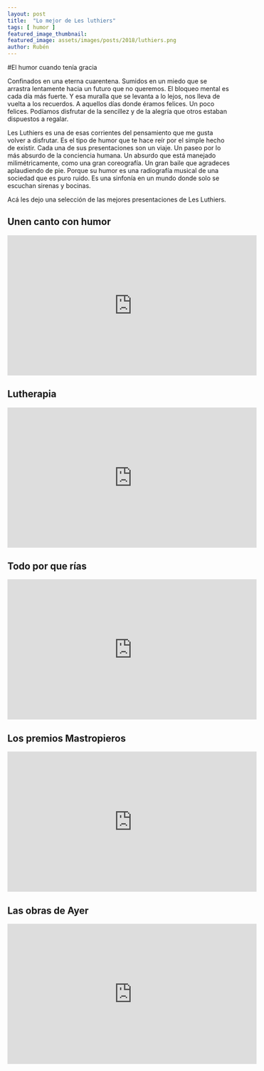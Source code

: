 ```yaml
---
layout: post
title:  "Lo mejor de Les luthiers"
tags: [ humor ]
featured_image_thumbnail:
featured_image: assets/images/posts/2018/luthiers.png
author: Rubén
---
```


#El humor cuando tenía gracia

Confinados en una eterna cuarentena. Sumidos en un miedo que se arrastra lentamente hacia un futuro que no queremos. El bloqueo mental es cada día más fuerte. Y esa muralla que se levanta a lo lejos, nos lleva de vuelta a los recuerdos. A aquellos días donde éramos felices. Un poco felices. Podíamos disfrutar de la sencillez y de la alegría que otros estaban dispuestos a regalar.

Les Luthiers es una de esas corrientes del pensamiento que me gusta volver a disfrutar. Es el tipo de humor que te hace reír por el simple hecho de existir. Cada una de sus presentaciones son un viaje. Un paseo por lo más absurdo de la conciencia humana. Un absurdo que está manejado milimétricamente, como una gran coreografía. Un gran baile que agradeces aplaudiendo de pie. Porque su humor es una radiografía musical de una sociedad que es puro ruido. Es una sinfonía en un mundo donde solo se escuchan sirenas y bocinas.

Acá les dejo una selección de las mejores presentaciones de Les Luthiers.

## Unen canto con humor

<iframe width="560" height="315" src="https://www.youtube.com/embed/jYo4UegPb9U" frameborder="0" allow="accelerometer; autoplay; encrypted-media; gyroscope; picture-in-picture" allowfullscreen></iframe>

## Lutherapia

<iframe width="560" height="315" src="https://www.youtube.com/embed/je98bBAKvUI" frameborder="0" allow="accelerometer; autoplay; encrypted-media; gyroscope; picture-in-picture" allowfullscreen></iframe>

## Todo por que rías

<iframe width="560" height="315" src="https://www.youtube.com/embed/dShMxlUU66o" frameborder="0" allow="accelerometer; autoplay; encrypted-media; gyroscope; picture-in-picture" allowfullscreen></iframe>

## Los premios Mastropieros

<iframe width="560" height="315" src="https://www.youtube.com/embed/r6npSO9znBE" frameborder="0" allow="accelerometer; autoplay; encrypted-media; gyroscope; picture-in-picture" allowfullscreen></iframe>

## Las obras de Ayer

<iframe width="560" height="315" src="https://www.youtube.com/embed/KMvsC_eQx4E" frameborder="0" allow="accelerometer; autoplay; encrypted-media; gyroscope; picture-in-picture" allowfullscreen></iframe>
